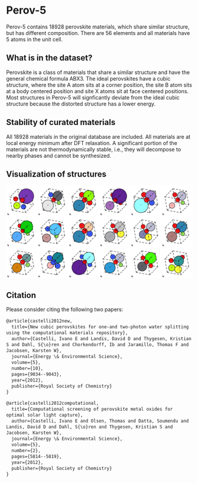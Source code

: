 # Perov-5

Perov-5 contains 18928 perovskite materials, which share similar structure, but has different composition. There are 56 elements and all materials have 5 atoms in the unit cell.

## What is in the dataset?

Perovskite is a class of materials that share a similar structure and have the general chemical formula ABX3. The ideal perovskites have a cubic structure, where the site A atom sits at a corner position, the site B atom sits at a body centered position and site X atoms sit at face centered positions. Most structures in Perov-5 will signficantly deviate from the ideal cubic structure because the distorted structure has a lower energy.

## Stability of curated materials

All 18928 materials in the original database are included. All materials are at local energy minimum after DFT relaxation. A significant portion of the materials are not thermodynamically stable, i.e., they will decompose to nearby phases and cannot be synthesized.

## Visualization of structures

<p align="center">
  <img src="../../assets/perov_5.png" />
</p>

## Citation

Please consider citing the following two papers:

```
@article{castelli2012new,
  title={New cubic perovskites for one-and two-photon water splitting using the computational materials repository},
  author={Castelli, Ivano E and Landis, David D and Thygesen, Kristian S and Dahl, S{\o}ren and Chorkendorff, Ib and Jaramillo, Thomas F and Jacobsen, Karsten W},
  journal={Energy \& Environmental Science},
  volume={5},
  number={10},
  pages={9034--9043},
  year={2012},
  publisher={Royal Society of Chemistry}
}
```

```
@article{castelli2012computational,
  title={Computational screening of perovskite metal oxides for optimal solar light capture},
  author={Castelli, Ivano E and Olsen, Thomas and Datta, Soumendu and Landis, David D and Dahl, S{\o}ren and Thygesen, Kristian S and Jacobsen, Karsten W},
  journal={Energy \& Environmental Science},
  volume={5},
  number={2},
  pages={5814--5819},
  year={2012},
  publisher={Royal Society of Chemistry}
}
```



